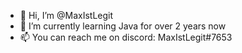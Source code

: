 - 👋 Hi, I’m @MaxIstLegit
- 🌱 I’m currently learning Java for over 2 years now
- 📫 You can reach me on discord: MaxIstLegit#7653

<!---
MaxIstLegit/MaxIstLegit is a ✨ special ✨ repository because its `README.md` (this file) appears on your GitHub profile.
You can click the Preview link to take a look at your changes.
--->
